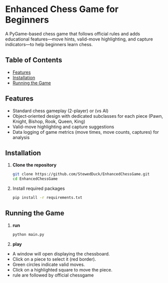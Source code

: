 # Enhanced Chess Game for Beginners

A PyGame-based chess game that follows official rules and adds educational features—move hints, valid-move highlighting, and capture indicators—to help beginners learn chess.

## Table of Contents

- [Features](#features)
- [Installation](#installation)
- [Running the Game](#running-the-game)


## Features

- Standard chess gameplay (2-player) or (vs AI)
- Object‑oriented design with dedicated subclasses for each piece (Pawn, Knight, Bishop, Rook, Queen, King)
- Valid-move highlighting and capture suggestions
- Data logging of game metrics (move times, move counts, captures) for analysis

## Installation

1. **Clone the repository**  
   ```bash
   git clone https://github.com/StewedDuck/EnhancedChessGame.git
   cd EnhancedChessGame

2. Install required packages
   ```bash
   pip install -r requirements.txt

## Running the Game
1. **run**
   ```bash
   python main.py
2. **play**
- A window will open displaying the chessboard.
- Click on a piece to select it (red border).
- Green circles indicate valid moves.
- Click on a highlighted square to move the piece.
- rule are followed by official chessgame
